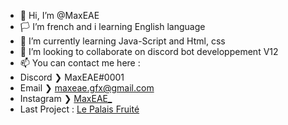 - 👋 Hi, I’m @MaxEAE
- 🏳 I’m french and i learning English language
- 🌱 I’m currently learning Java-Script and Html, css
- 💞️ I’m looking to collaborate on discord bot developpement V12
- 📫 You can contact me here :
-  Discord ❯ MaxEAE#0001
-  Email ❯ maxeae.gfx@gmail.com
-  Instagram ❯ [MaxEAE_](https://instagram.fr/maxeae_)
- Last Project : [Le Palais Fruité](https://lepalaisfruite.fr)
